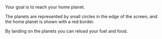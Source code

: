 Your goal is to reach your home planet.

The planets are represented by small circles in the edge of the screen, and the home planet is shown with a red border.

By landing on the planets you can reload your fuel and food.
